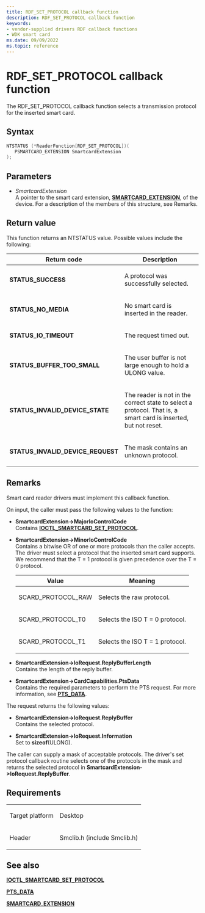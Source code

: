```yaml
---
title: RDF_SET_PROTOCOL callback function
description: RDF_SET_PROTOCOL callback function
keywords:
- vendor-supplied drivers RDF callback functions
- WDK smart card
ms.date: 09/09/2022
ms.topic: reference
---
```


# RDF\_SET\_PROTOCOL callback function

The RDF\_SET\_PROTOCOL callback function selects a transmission protocol for the inserted smart card.

## Syntax

``` c++
NTSTATUS (*ReaderFunction[RDF_SET_PROTOCOL])(
   PSMARTCARD_EXTENSION SmartcardExtension
);
```

## Parameters

- *SmartcardExtension*  
    A pointer to the smart card extension, [**SMARTCARD\_EXTENSION**](/windows-hardware/drivers/ddi/smclib/ns-smclib-_smartcard_extension), of the device. For a description of the members of this structure, see Remarks.

## Return value

This function returns an NTSTATUS value. Possible values include the following:

<table>
<thead>
<tr class="header">
<th>Return code</th>
<th>Description</th>
</tr>
</thead>
<tbody>
<tr class="odd">
<td><strong>STATUS_SUCCESS</strong></td>
<td><p>A protocol was successfully selected.</p></td>
</tr>
<tr class="even">
<td><strong>STATUS_NO_MEDIA</strong></td>
<td><p>No smart card is inserted in the reader.</p></td>
</tr>
<tr class="odd">
<td><strong>STATUS_IO_TIMEOUT</strong></td>
<td><p>The request timed out.</p></td>
</tr>
<tr class="even">
<td><strong>STATUS_BUFFER_TOO_SMALL</strong></td>
<td><p>The user buffer is not large enough to hold a ULONG value.</p></td>
</tr>
<tr class="odd">
<td><strong>STATUS_INVALID_DEVICE_STATE</strong></td>
<td><p>The reader is not in the correct state to select a protocol. That is, a smart card is inserted, but not reset.</p></td>
</tr>
<tr class="even">
<td><strong>STATUS_INVALID_DEVICE_REQUEST</strong></td>
<td><p>The mask contains an unknown protocol.</p></td>
</tr>
</tbody>
</table>

## Remarks

Smart card reader drivers must implement this callback function.

On input, the caller must pass the following values to the function:

  - **SmartcardExtension-\>MajorIoControlCode**  
    Contains [**IOCTL\_SMARTCARD\_SET\_PROTOCOL**](/windows-hardware/drivers/ddi/winsmcrd/ni-winsmcrd-ioctl_smartcard_set_protocol).

  - **SmartcardExtension-\>MinorIoControlCode**  
    Contains a bitwise OR of one or more protocols than the caller accepts. The driver must select a protocol that the inserted smart card supports. We recommend that the T = 1 protocol is given precedence over the T = 0 protocol.

    <table>
    <thead>
    <tr class="header">
    <th>Value</th>
    <th>Meaning</th>
    </tr>
    </thead>
    <tbody>
    <tr class="odd">
    <td><p>SCARD_PROTOCOL_RAW</p></td>
    <td><p>Selects the raw protocol.</p></td>
    </tr>
    <tr class="even">
    <td><p>SCARD_PROTOCOL_T0</p></td>
    <td><p>Selects the ISO T = 0 protocol.</p></td>
    </tr>
    <tr class="odd">
    <td><p>SCARD_PROTOCOL_T1</p></td>
    <td><p>Selects the ISO T = 1 protocol.</p></td>
    </tr>
    </tbody>
    </table>

  - **SmartcardExtension-\>IoRequest.ReplyBufferLength**  
    Contains the length of the reply buffer.

  - **SmartcardExtension-\>CardCapabilities.PtsData**  
    Contains the required parameters to perform the PTS request. For more information, see [**PTS\_DATA**](https://msdn.microsoft.com/library/ff548916\(v=vs.85\)).

The request returns the following values:

  - **SmartcardExtension-\>IoRequest.ReplyBuffer**  
    Contains the selected protocol.

  - **SmartcardExtension-\>IoRequest.Information**  
    Set to **sizeof**(ULONG).

The caller can supply a mask of acceptable protocols. The driver's set protocol callback routine selects one of the protocols in the mask and returns the selected protocol in **SmartcardExtension-\>IoRequest.ReplyBuffer**.

## Requirements

<table>
<tbody>
<tr class="odd">
<td><p>Target platform</p></td>
<td>Desktop</td>
</tr>
<tr class="even">
<td><p>Header</p></td>
<td>Smclib.h (include Smclib.h)</td>
</tr>
</tbody>
</table>

## See also

[**IOCTL\_SMARTCARD\_SET\_PROTOCOL**](/windows-hardware/drivers/ddi/winsmcrd/ni-winsmcrd-ioctl_smartcard_set_protocol)

[**PTS\_DATA**](https://msdn.microsoft.com/library/ff548916\(v=vs.85\))

[**SMARTCARD\_EXTENSION**](/windows-hardware/drivers/ddi/smclib/ns-smclib-_smartcard_extension)
 